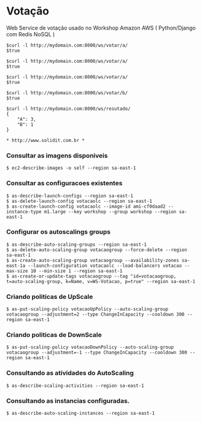 Votação
=======

Web Service de votação usado no Workshop Amazon AWS ( Python/Django com Redis NoSQL )

    $curl -l http://mydomain.com:8000/ws/votar/a/
    $true
    
    $curl -l http://mydomain.com:8000/ws/votar/a/
    $true
    
    $curl -l http://mydomain.com:8000/ws/votar/a/
    $true

    $curl -l http://mydomain.com:8000/ws/votar/b/
    $true

    $curl -l http://mydomain.com:8000/ws/resutado/
    {
        "A": 3, 
        "B": 1
    }

    * http://www.solidit.com.br *



### Consultar as imagens disponiveis

    $ ec2-describe-images -o self --region sa-east-1

### Consultar as configuracoes existentes

    $ as-describe-launch-configs --region sa-east-1
    $ as-delete-launch-config votacaolc --region sa-east-1
    $ as-create-launch-config votacaolc --image-id ami-cf0daad2 --instance-type m1.large --key workshop --group workshop --region sa-east-1

### Configurar os autoscalings groups

    $ as-describe-auto-scaling-groups --region sa-east-1
    $ as-delete-auto-scaling-group votacaogroup --force-delete --region sa-east-1
    $ as-create-auto-scaling-group votacaogroup --availability-zones sa-east-1a --launch-configuration votacaolc --load-balancers votacao --max-size 10 --min-size 1 --region sa-east-1
    $ as-create-or-update-tags votacaogroup --tag "id=votacaogroup, t=auto-scaling-group, k=Name, v=WS-Votacao, p=true" --region sa-east-1

### Criando politicas de UpScale

    $ as-put-scaling-policy votacaoUpPolicy --auto-scaling-group votacaogroup --adjustment=2 --type ChangeInCapacity --cooldown 300 --region sa-east-1

### Criando politicas de DownScale

    $ as-put-scaling-policy votacaoDownPolicy --auto-scaling-group votacaogroup --adjustment=-1 --type ChangeInCapacity --cooldown 300 --region sa-east-1

### Consultando as atividades do AutoScaling

    $ as-describe-scaling-activities --region sa-east-1

### Consultando as instancias configuradas.

    $ as-describe-auto-scaling-instances --region sa-east-1